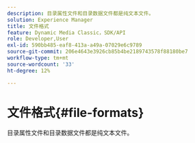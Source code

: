 ```yaml
---
description: 目录属性文件和目录数据文件都是纯文本文件。
solution: Experience Manager
title: 文件格式
feature: Dynamic Media Classic，SDK/API
role: Developer,User
exl-id: 590bb485-eaf8-413a-a49a-07029e6c9789
source-git-commit: 206e4643e3926cb85b4be2189743578f88180be7
workflow-type: tm+mt
source-wordcount: '33'
ht-degree: 12%

---
```


# 文件格式{#file-formats}

目录属性文件和目录数据文件都是纯文本文件。
